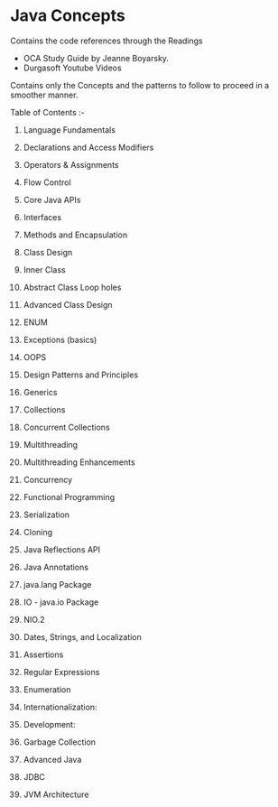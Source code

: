 # Java Concepts

Contains the code references through the Readings 
  * OCA Study Guide by Jeanne Boyarsky.
  * Durgasoft Youtube Videos

Contains only the Concepts and the patterns to follow to proceed in a smoother manner.

Table of Contents :- 

1.	Language Fundamentals

2.	Declarations and Access Modifiers 

3.	Operators & Assignments

4.	Flow Control 

5.	Core Java APIs

6.	Interfaces 

8.	Methods and Encapsulation

9.	Class Design

10.	Inner Class

77.	Abstract Class Loop holes 

11.	Advanced Class Design

12.	ENUM 

13.	Exceptions (basics)

14.	OOPS 

15.	Design Patterns and Principles

16.	Generics

17.	Collections 

18.	Concurrent Collections 

19.	Multithreading 

20.	Multithreading Enhancements 

21.	Concurrency

22.	Functional Programming

23.	Serialization 

1. Cloning

24.	Java Reflections API

25.	Java Annotations 

26.	java.lang Package 

27.	IO - java.io Package 

28.	NIO.2

29.	Dates, Strings, and Localization

30.	Assertions

31.	Regular Expressions

32.	Enumeration 

33.	Internationalization: 

34.	Development: 

35.	Garbage Collection 

36.	Advanced Java

37.	JDBC

38.	JVM Architecture


